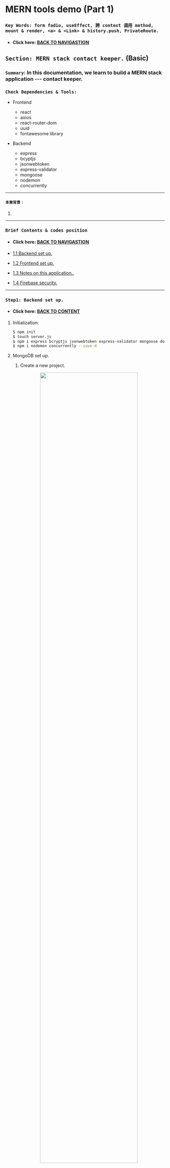 # MERN tools demo (Part 1)

### `Key Words: form fadio, useEffect, 跨 context 调用 method, mount & render, <a> & <Link> & history.push, PrivateRoute.`

- #### Click here: [BACK TO NAVIGASTION](https://github.com/DonghaoWu/MERN-tools-demo)

## `Section: MERN stack contact keeper.` (Basic)

### `Summary`: In this documentation, we learn to build a MERN stack application --- contact keeper.

### `Check Dependencies & Tools:`

- Frontend
    - react
    - axios
    - react-router-dom
    - uuid
    - fontawesome library

- Backend
    - express
    - bcyptjs
    - jsonwebtoken
    - express-validator
    - mongoose
    - nodemon
    - concurrently
------------------------------------------------------------

#### `本章背景：`
1. 

------------------------------------------------------------

### <span id="1.0">`Brief Contents & codes position`</span>

- #### Click here: [BACK TO NAVIGASTION](https://github.com/DonghaoWu/MERN-tools-demo)

- [1.1 Backend set up.](#1.1)
- [1.2 Frontend set up.](#1.2)
- [1.3 Notes on this application..](#1.3)
- [1.4 Firebase security.](#1.4)

------------------------------------------------------------


### <span id="1.1">`Step1: Backend set up.`</span>

- #### Click here: [BACK TO CONTENT](#1.0)

1. Initialization:

    ```bash
    $ npm init
    $ touch server.js
    $ npm i express bcryptjs jsonwebtoken express-validator mongoose dotenv
    $ npm i nodemon concurrently --save-d
    ```

2. MongoDB set up.

    1. Create a new project.

    <p align="center">
    <img src="../assets/m-p1-01.png" width=80%>
    </p>

    <p align="center">
    <img src="../assets/m-p1-02.png" width=80%>
    </p>

    <p align="center">
    <img src="../assets/m-p1-03.png" width=80%>
    </p>

    -----------------------------------------------------------------

    2. Build a cluster.

    <p align="center">
    <img src="../assets/m-p1-04.png" width=80%>
    </p>

    <p align="center">
    <img src="../assets/m-p1-05.png" width=80%>
    </p>

    <p align="center">
    <img src="../assets/m-p1-06.png" width=80%>
    </p>

    <p align="center">
    <img src="../assets/m-p1-07.png" width=80%>
    </p>

    -----------------------------------------------------------------

    3. Create a user.

    <p align="center">
    <img src="../assets/m-p1-08.png" width=80%>
    </p>

    <p align="center">
    <img src="../assets/m-p1-09.png" width=80%>
    </p>

    -----------------------------------------------------------------

    4. Set up white list ip address.

    <p align="center">
    <img src="../assets/m-p1-10.png" width=80%>
    </p>

    <p align="center">
    <img src="../assets/m-p1-11.png" width=80%>
    </p>

    -----------------------------------------------------------------

    5. Connetct option.

    <p align="center">
    <img src="../assets/m-p1-12.png" width=80%>
    </p>

    <p align="center">
    <img src="../assets/m-p1-13.png" width=80%>
    </p>

    -----------------------------------------------------------------

    6. Get connect string.

    <p align="center">
    <img src="../assets/m-p1-14.png" width=80%>
    </p>

    -----------------------------------------------------------------

3. .env file

    ```js
    JWT_SECRET=aaa

    MONGO_URI=mongodb+srv://user_example:<password>@cluster0.fowtd.mongodb.net/<dbname>?retryWrites=true&w=majority
    ```

4. db.js file

    ```js
    const mongoose = require('mongoose');
    const db = process.env.MONGO_URI;

    const connectDB = async () => {
        try {
            mongoose.connect(db, {
                useNewUrlParser: true,
                useCreateIndex: true,
                useFindAndModify: false,
                useUnifiedTopology: true
            })

            console.log('MongoDB connected...')
        } catch (err) {
            console.error(err.message);
            process.exit(1);
        }
    }

    module.exports = connectDB;
    ```

4. server.js

    ```js
    const express = require('express');
    require('dotenv').config()
    const path = require('path');
    const connectDB = require('./db');
    const PORT = process.env.PORT || 8000;

    const app = express();
    connectDB();

    app.use(express.json({ extended: true }));

    app.use(`/api/users`, require('./routes/users'));
    app.use(`/api/auth`, require('./routes/auth'));
    app.use(`/api/contacts`, require('./routes/contacts'));

    // Server static assets in production.

    if (process.env.NODE_ENV === 'production') {
        app.use(express.static('client/build'));
        app.get('*', (req, res) =>
            res.sendFile(path.resolve(__dirname, 'client', 'build', 'index.html'))
        )
    }

    app.listen(PORT, () => console.log(`Server started on port ${PORT}`));
    ```

#### `Comment:`
1. 其他可以学习的包括：routes, middleware, models 的设立。

------------------------------------------------------------

### <span id="1.2">`Step2: Frontend set up.`</span>

- #### Click here: [BACK TO CONTENT](#1.0)

1. Install front end dependencies:

    ```bash
    $ npx create-react-app client
    $ cd client
    $ npm i axios react-router-dom
    ```

2. Add fontawesome library in index.html.

    ```html
    <script src="https://kit.fontawesome.com/2876a5e4cd.js" crossorigin="anonymous"></script>
    ```

3. Tricky error in context api:

    ```diff
    - <ContactContext.provider>
    + <ContactContext.Provider>
    ```

4. 关于 form radio 的使用。

    ```jsx
    <input
        type='radio'
        name='type'
        value='personal'
        checked={type === 'personal'}
        onChange={handleChange}
    />
    Personal{' '}
    ```

5.  不同数据共用一个 component：

    ```jsx
    <Fragment>
        {
            (filtered !== null) ?
                filtered.map(contact => {
                    return <ContactItem key={contact.id} contact={contact} />
                })
                :
                contacts.map(contact => {
                    return <ContactItem key={contact.id} contact={contact} />
                })
        }
    </Fragment>
    ```

#### `Comment:`
1. 


### <span id="1.3">`Step3: Notes on this application.`</span>

- #### Click here: [BACK TO CONTENT](#1.0)

1. 目前来看 contextAPI 的缺点是无法跨 context 调动 method，所有的 context method 都是只能垂直传递，而不能横向跨越调动。比如说不能在 auth context 的 method 中调动 alert context 里面的 method，具体例子是：想实现注册错误时由 Alert 组件显示错误提示信息，可以通过两个办法实现：

    - 在 Auth context 里面增加一个新的 reducer 和 dispatch，此办法可以实现但不提倡，因为两个 reducer 违反了 `single of true` 原则。

    - 第二种方法是借助 auth context 传递到 component 的 state 配合 `useEffect`，在 `useEffect` 中掉=调用对应的 alert context 中的 method，代码如下：

    1. Register.js
    ```js
        const { setAlert } = useContext(AlertsContext);
        const { register, error, clearErrors } = useContext(AuthContext);

        useEffect(() => {
            if (error) {
                setAlert(error, 'danger');
                clearErrors();
            }
        }, [error])
    ```

    2. AuthState.js

    ```js
    // Clear Error

    const clearErrors = () => {
        dispatch({ type: CLEAR_ERRORS });
    }

    return (
        <AuthContext.Provider
            value={{
                token: state.token,
                isAuthenticated: state.isAuthenticated,
                loading: state.loading,
                error: state.error,
                user: state.user,
                register,
                clearErrors
            }}>
            {props.children}
        </AuthContext.Provider>
    )
    ```

    3. AuthReducer.js
    ```js
    const AuthReducer = (state, action) => {
        switch (action.type) {
            case REGISTER_SUCCESS:
                localStorage.setItem('token', action.payload.token);
                return {
                    ...state,
                    token: action.payload.token,
                    isAuthenticated: true,
                    loading: false,
                }
            case REGISTER_FAIL:
                localStorage.removeItem('token');
                return {
                    ...state,
                    token: null,
                    isAuthenticated: false,
                    loading: false,
                    user: null,
                    error: action.payload
                }
            case CLEAR_ERRORS:
                return {
                    ...state,
                    error: null
                }
            default:
                return state;
        }
    }
    ```



#### `Comment:`
1. 要注意的是，clearErrors()执行以后，会改变 error 为 null， 从而激发一个新的 useEffect，然后由于 if 的条件限制，不会再调用 setAlert。所以流程如下：

    1. 产生 error
    2. useEffect 接受到的 error 由 null 变成 string, 运行对应函数
    3. 对应函数运行到 if 条件，符合，调用 setAlert，显示错误提示信息。
    4. 调用 clearErrors()
    5. useEffect 接受到的 error 由 string 变成 null, 运行对应函数
    6. 对应函数运行到 if 条件，不符合，`结束。`

2. 对 mount 和 render 的区别认识，先 mount 后 render， mount 比 render 重要。mount 可以改变 state 然后触发 render，但 render 只需要 state 改变了就会重新运行。

### <span id="1.4">`Step4: Developer opinion.`</span>

- #### Click here: [BACK TO CONTENT](#1.0)

1. 源代码的错误地方： loadUser 不应该在 Home 中的 useEffect 执行，这样做会在一个行为中产生非预期反应：

    - 如果一个用户刚注册，系统跳转到 home，这是没问题的。
    - 如果用户关闭应用，这时 token 还在，如果用户直接打开 主页 `/`,也还是能够直达主页，这也是没问题
    - 如果用户关闭应用，然后直接打开 `register`， 这时还是可以连接 regester 页面，而不会跳转到 `/`, 这是我们预期的行为吗

    - `所以我认为目前最好的方案是，当一个用户注册/登陆厚，即有 token 保存在 localStorage 之后，必须实现`
        - navbar 中没有 register 按钮
        - 在url 中输入 `/register` 后，自动跳转回 `/`
        - 退出应用后在url 中输入 `/register` 后，自动跳转回 `/`

    - 为了实现上述行为，对源代码进行了修改，不在 Home 中的 useEffect 调用 loadUser，改在 APP 中调用，由于需要在 App 中引用 useContext，所以干脆把 3 个 context api 转上一级到 index.js：

        ```js
        import React from 'react';
        import ReactDOM from 'react-dom';
        import App from './App';

        import ContactState from './context/contact/ContactState';
        import AuthState from './context/auth/AuthState';
        import AlertsState from './context/alert/AlertsState';

        ReactDOM.render(
            <React.StrictMode>
                <AuthState>
                <ContactState>
                    <AlertsState>
                    <App />
                    </AlertsState>
                </ContactState>
                </AuthState>
            </React.StrictMode>,
            document.getElementById('root')
        );
        ```

2. Private Route.

    ```jsx
    import React, { useContext } from 'react';
    import { Route, Redirect } from 'react-router-dom';
    import AuthContext from '../../context/auth/AuthContext';

    const PrivateRoute = ({ component: Component, ...rest }) => {
        const { loading, isAuthenticated } = useContext(AuthContext);
        return (
            <Route {...rest} render={props => (!isAuthenticated && !loading)
                ?
                <Redirect to='login' />
                :
                <Component {...props} />
            } />
        )
    }

    export default PrivateRoute
    ```

3. 一个微小的调试错误：

    - 当用户登录/注册后，系统转到 `/`,然后调用 `getContacts`，这时是成功的，但保持这个页面，进行一次刷新动作，系统重新调用 `getContacts` 和 `loadUser`, 其从控制台看出，`getContacts` 比 `loadUser` 早运行，这个时候的结果是`getContacts` 无法读取数据。`造成的结果是已经登陆的 user 只能在登陆跳转时才能看到自己的数据，而在刷新之后就会显示错误。`

    - 解析原因，因为刷新的时候，`localStorage.token`依然会在，但 axios 的 header 会被清空，这个时候出现`getContacts` 比 `loadUser` 早运行，因为只有 `loadUser` 有设置 axios header 的function，所以 `getContacts` 是没有 axios header 的请求，所以不成功。

    - :gem::gem::gem: 解决方案，就是在 App 中加入：
    ```js
    if (localStorage.token) {
        setAuthToken(localStorage.token);
    }
    ```

    - 这就是加入这段代码的原因，在打开/刷新 app 的情况下，首先设置好 axios header，这样就不怕一旦子 component 的 request 比 App 中的 loadUser 早的时候没有 header 的情况。

    - :gem::gem::gem: 所以总结是：
        -  刷新动作会清除所有 state，同时包括已经设定的 axios header。
        - `在刷新情况下，就算 token 还在，但是 axio header 已经为 null，需要重新设置。`
        - `子 compoennt 的 request 是有可能比在 App 中的包含 set axios header 功能的 loadUser method 早执行。`


#### `Comment:`
1. 对于第三点，主要是针对每个页面都有可能使用带 axios header 请求的情况，比如像本 application 里面，每个单独页面都有可能加入 useEffect， useEffect 里面带有一些需要 header token 的请求时，由于请求比 APP 中的加载 header 的 loadUser 快，所以导致了没有 header 的失败请求发生。

2. 解决这个情况还有一个方案，就是只在 APP 中使用 loadUser，在 loadUser 中加载好所有的数据，从而不需要在其他页面发出数据请求，这个方案的缺点是请求太多，负载可能会很重。

3. :gem::gem::gem: 相比之下在 APP 中加入以上代码，可以更加轻量化，并且不需要一次过加载所有数据，这个做法可以对之前的一些 application 进行优化（stock app）。

__`本章用到的全部资料：`__

- null

- #### Click here: [BACK TO CONTENT](#1.0)
- #### Click here: [BACK TO NAVIGASTION](https://github.com/DonghaoWu/MERN-tools-demo)